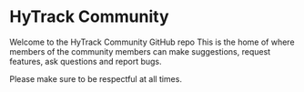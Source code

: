 # HyTrack Community

Welcome to the HyTrack Community GitHub repo
This is the home of where members of the community members can make suggestions, request features, ask questions and report bugs.

Please make sure to be respectful at all times.
